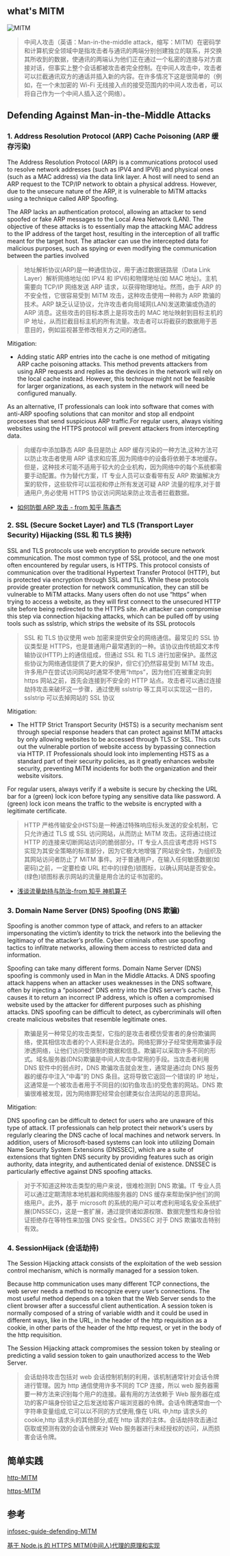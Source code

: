 <!-- https://github.com/wuchangming/https-mitm-proxy-handbook -->

<!-- https://github.com/alibaba/anyproxy -->

<!-- https://www.trendmicro.com/vinfo/us/security/news/cybercrime-and-digital-threats/infosec-guide-defending-against-man-in-the-middle-attacks -->

## what's MITM

![MITM](./images/mitm.png)

> 中间人攻击（英语：Man-in-the-middle attack，缩写：MITM）在密码学和计算机安全领域中是指攻击者与通讯的两端分别创建独立的联系，并交换其所收到的数据，使通讯的两端认为他们正在通过一个私密的连接与对方直接对话，但事实上整个会话都被攻击者完全控制。在中间人攻击中，攻击者可以拦截通讯双方的通话并插入新的内容。在许多情况下这是很简单的（例如，在一个未加密的 Wi-Fi 无线接入点的接受范围内的中间人攻击者，可以将自己作为一个中间人插入这个网络）。

## Defending Against Man-in-the-Middle Attacks

### 1. Address Resolution Protocol (ARP) Cache Poisoning (ARP 缓存污染)

The Address Resolution Protocol (ARP) is a communications protocol used to resolve network addresses (such as IPV4 and IPV6) and physical ones (such as a MAC address) via the data link layer. A host will need to send an ARP request to the TCP/IP network to obtain a physical address. However, due to the unsecure nature of the ARP, it is vulnerable to MiTM attacks using a technique called ARP Spoofing.

The ARP lacks an authentication protocol, allowing an attacker to send spoofed or fake ARP messages to the Local Area Network (LAN). The objective of these attacks is to essentially map the attacking MAC address to the IP address of the target host, resulting in the interception of all traffic meant for the target host. The attacker can use the intercepted data for malicious purposes, such as spying or even modifying the communication between the parties involved

> 地址解析协议(ARP)是一种通信协议，用于通过数据链路层（Data Link Layer）解析网络地址(如 IPV4 和 IPV6)和物理地址(如 MAC 地址)。主机需要向 TCP/IP 网络发送 ARP 请求，以获得物理地址。然而，由于 ARP 的不安全性，它很容易受到 MiTM 攻击，这种攻击使用一种称为 ARP 欺骗的技术。ARP 缺乏认证协议，允许攻击者向局域网(LAN)发送欺骗或伪造的 ARP 消息。这些攻击的目标本质上是将攻击的 MAC 地址映射到目标主机的 IP 地址，从而拦截目标主机的所有流量。攻击者可以将截获的数据用于恶意目的，例如监视甚至修改相关方之间的通信。

Mitigation:

- Adding static ARP entries into the cache is one method of mitigating ARP cache poisoning attacks. This method prevents attackers from using ARP requests and replies as the devices in the network will rely on the local cache instead. However, this technique might not be feasible for larger organizations, as each system in the network will need be configured manually.

As an alternative, IT professionals can look into software that comes with anti-ARP spoofing solutions that can monitor and stop all endpoint processes that send suspicious ARP traffic.For regular users, always visiting websites using the HTTPS protocol will prevent attackers from intercepting data.

> 向缓存中添加静态 ARP 条目是防止 ARP 缓存污染的一种方法,这种方法可以防止攻击者使用 ARP 请求和应答,因为网络中的设备将依赖于本地缓存。但是，这种技术可能不适用于较大的企业机构，因为网络中的每个系统都需要手动配置。作为替代方案，IT 专业人员可以查看带有反 ARP 欺骗解决方案的软件，这些软件可以监视和停止所有发送可疑 ARP 流量的程序,对于普通用户,务必使用 HTTPS 协议访问网站来防止攻击者拦截数据。

- [如何防御 ARP 攻击 - from 知乎 陈鑫杰](https://www.zhihu.com/question/23401171/answer/222083588)

### 2. SSL (Secure Socket Layer) and TLS (Transport Layer Security) Hijacking (SSL 和 TLS 挾持)

SSL and TLS protocols use web encryption to provide secure network communication. The most common type of SSL protocol, and the one most often encountered by regular users, is HTTPS. This protocol consists of communication over the traditional Hypertext Transfer Protocol (HTTP), but is protected via encryption through SSL and TLS. While these protocols provide greater protection for network communication, they can still be vulnerable to MiTM attacks. Many users often do not use “https” when trying to access a website, as they will first connect to the unsecured HTTP site before being redirected to the HTTPS site. An attacker can compromise this step via connection hijacking attacks, which can be pulled off by using tools such as sslstrip, which strips the website of its SSL protocols

> SSL 和 TLS 协议使用 web 加密来提供安全的网络通信。最常见的 SSL 协议类型是 HTTPS，也是普通用户最常遇到的一种。该协议由传统超文本传输协议(HTTP)上的通信组成，但通过 SSL 和 TLS 进行加密保护。虽然这些协议为网络通信提供了更大的保护，但它们仍然容易受到 MiTM 攻击。许多用户在尝试访问网站时通常不使用“https”，因为他们在被重定向到 https 网站之前，首先会连接到不安全的 HTTP 站点。攻击者可以通过连接劫持攻击来破坏这一步骤，通过使用 sslstrip 等工具可以实现这一目的，sslstrip 可以去掉网站的 SSL 协议

Mitigation:

- The HTTP Strict Transport Security (HSTS) is a security mechanism sent through special response headers that can protect against MiTM attacks by only allowing websites to be accessed through TLS or SSL. This cuts out the vulnerable portion of website access by bypassing connection via HTTP. IT Professionals should look into implementing HSTS as a standard part of their security policies, as it greatly enhances website security, preventing MiTM incidents for both the organization and their website visitors.

For regular users, always verify if a website is secure by checking the URL bar for a (green) lock icon before typing any sensitive data like password. A (green) lock icon means the traffic to the website is encrypted with a legitimate certificate.

> HTTP 严格传输安全(HSTS)是一种通过特殊响应标头发送的安全机制，它只允许通过 TLS 或 SSL 访问网站，从而防止 MiTM 攻击。这将通过绕过 HTTP 的连接来切断网站访问的脆弱部分。IT 专业人员应该考虑将 HSTS 实现为其安全策略的标准部分，因为它极大地增强了网站安全性，为组织及其网站访问者防止了 MiTM 事件。对于普通用户，在输入任何敏感数据(如密码)之前，一定要检查 URL 栏中的(绿色)锁图标，以确认网站是否安全。(绿色)锁图标表示网站的流量是用合法的证书加密的。

- [浅谈流量劫持与防治-from 知乎 神机算子](https://zhuanlan.zhihu.com/p/40682772)

### 3. Domain Name Server (DNS) Spoofing (DNS 欺骗)

Spoofing is another common type of attack, and refers to an attacker impersonating the victim’s identity to trick the network into the believing the legitimacy of the attacker’s profile. Cyber criminals often use spoofing tactics to infiltrate networks, allowing them access to restricted data and information.

Spoofing can take many different forms. Domain Name Server (DNS) spoofing is commonly used in Man in the Middle Attacks. A DNS spoofing attack happens when an attacker uses weaknesses in the DNS software, often by injecting a “poisoned” DNS entry into the DNS server’s cache. This causes it to return an incorrect IP address, which is often a compromised website used by the attacker for different purposes such as phishing attacks. DNS spoofing can be difficult to detect, as cybercriminals will often create malicious websites that resemble legitimate ones.

> 欺骗是另一种常见的攻击类型，它指的是攻击者模仿受害者的身份欺骗网络，使其相信攻击者的个人资料是合法的。网络犯罪分子经常使用欺骗手段渗透网络，让他们访问受限制的数据和信息。欺骗可以采取许多不同的形式。域名服务器(DNS)欺骗是中间人攻击中常用的手段。当攻击者利用 DNS 软件中的弱点时，DNS 欺骗攻击就会发生，通常是通过向 DNS 服务器的缓存中注入“中毒”的 DNS 条目。这将导致它返回一个错误的 IP 地址，这通常是一个被攻击者用于不同目的(如钓鱼攻击)的受危害的网站。DNS 欺骗很难被发现，因为网络罪犯经常会创建类似合法网站的恶意网站。

Mitigation:

DNS spoofing can be difficult to detect for users who are unaware of this type of attack. IT professionals can help protect their network's users by regularly clearing the DNS cache of local machines and network servers. In addition, users of Microsoft-based systems can look into utilizing Domain Name Security System Extensions (DNSSEC), which are a suite of extensions that tighten DNS security by providing features such as origin authority, data integrity, and authenticated denial of existence. DNSSEC is particularly effective against DNS spoofing attacks.

> 对于不知道这种攻击类型的用户来说，很难检测到 DNS 欺骗。IT 专业人员可以通过定期清除本地机器和网络服务器的 DNS 缓存来帮助保护他们的网络用户。此外，基于 microsoft 的系统的用户可以考虑利用域名安全系统扩展(DNSSEC)，这是一套扩展，通过提供诸如源权限、数据完整性和身份验证拒绝存在等特性来加强 DNS 安全性。DNSSEC 对于 DNS 欺骗攻击特别有效。

### 4. SessionHijack (会话劫持)

The Session Hijacking attack consists of the exploitation of the web session control mechanism, which is normally managed for a session token.

Because http communication uses many different TCP connections, the web server needs a method to recognize every user’s connections. The most useful method depends on a token that the Web Server sends to the client browser after a successful client authentication. A session token is normally composed of a string of variable width and it could be used in different ways, like in the URL, in the header of the http requisition as a cookie, in other parts of the header of the http request, or yet in the body of the http requisition.

The Session Hijacking attack compromises the session token by stealing or predicting a valid session token to gain unauthorized access to the Web Server.

> 会话劫持攻击包括对 web 会话控制机制的利用，该机制通常针对会话令牌进行管理。因为 http 通信使用许多不同的 TCP 连接，所以 web 服务器需要一种方法来识别每个用户的连接。最有用的方法依赖于 Web 服务器在成功的客户端身份验证之后发送给客户端浏览器的令牌。会话令牌通常由一个字符串变量组成,它可以以不同的方式使用,像在 URL 中,http 请求头的 cookie,http 请求头的其他部分,或在 http 请求的主体。会话劫持攻击通过窃取或预测有效的会话令牌来对 Web 服务器进行未经授权的访问，从而损害会话令牌。

## 简单实践

[http-MITM](./code/MITM/http-proxy/index.js)

[https-MITM](./code/MITM/https-proxy/index.js)

## 参考

[infosec-guide-defending-MITM](https://www.trendmicro.com/vinfo/us/security/news/cybercrime-and-digital-threats/infosec-guide-defending-against-man-in-the-middle-attacks)

[基于 Node.js 的 HTTPS MITM(中间人)代理的原理和实现](https://github.com/wuchangming/https-mitm-proxy-handbook)

